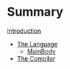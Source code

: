 # Summary

[Introduction](./introduction.md)
- [The Language](./language.md)
  - [MainBody]()
- [The Compiler]()
